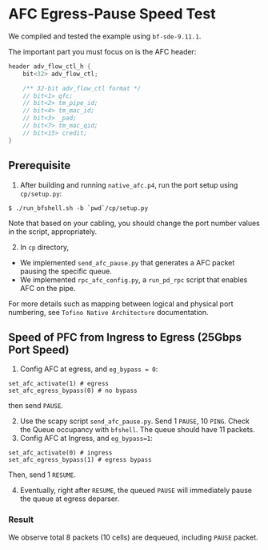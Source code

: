 # AFC Egress-Pause Speed Test
We compiled and tested the example using `bf-sde-9.11.1`. 

The important part you must focus on is the AFC header:
```c
header adv_flow_ctl_h {
    bit<32> adv_flow_ctl;

    /** 32-bit adv_flow_ctl format */
    // bit<1> qfc;
    // bit<2> tm_pipe_id;
    // bit<4> tm_mac_id;
    // bit<3> _pad;
    // bit<7> tm_mac_qid;
    // bit<15> credit; 
}
```


## Prerequisite
1. After building and running `native_afc.p4`, run the port setup using `cp/setup.py`:
```shell
$ ./run_bfshell.sh -b `pwd`/cp/setup.py
```
Note that based on your cabling, you should change the port number values in the script, appropriately. 


2. In `cp` directory,
* We implemented `send_afc_pause.py` that generates a AFC packet pausing the specific queue. 
* We implemented `rpc_afc_config.py`, a `run_pd_rpc` script that enables AFC on the pipe.

For more details such as mapping between logical and physical port numbering, see `Tofino Native Architecture` documentation. 

## Speed of PFC from Ingress to Egress (25Gbps Port Speed)
1. Config AFC at egress, and `eg_bypass = 0`:
```
set_afc_activate(1) # egress
set_afc_egress_bypass(0) # no bypass
```
then send `PAUSE`.

2. Use the scapy script `send_afc_pause.py`. Send 1 `PAUSE`, 10 `PING`. 
Check the Queue occupancy with `bfshell`. The queue should have 11 packets.
3. Config AFC at Ingress, and `eg_bypass=1`:
```
set_afc_activate(0) # ingress
set_afc_egress_bypass(1) # egress bypass
```
Then, send 1 `RESUME`.

4. Eventually, right after `RESUME`, the queued `PAUSE` will immediately pause the queue at egress deparser. 

### Result
We observe total 8 packets (10 cells) are dequeued, including `PAUSE` packet.
